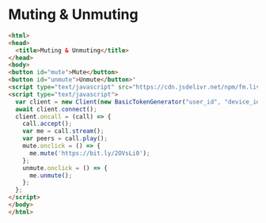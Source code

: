 # Muting & Unmuting
```html
<html>
<head>
  <title>Muting & Unmuting</title>
</head>
<body>
<button id="mute">Mute</button>
<button id="unmute">Unmute</button>'
<script type="text/javascript" src="https://cdn.jsdelivr.net/npm/fm.liveswitch@latest/fm.liveswitch.js"></script>
<script type="text/javascript">
  var client = new Client(new BasicTokenGenerator("user_id", "device_id", "app_id", "secret"));
  await client.connect();
  client.oncall = (call) => {
    call.accept();
    var me = call.stream();
    var peers = call.play();
    mute.onclick = () => {
      me.mute('https://bit.ly/2OVsLi0');
    };
    unmute.onclick = () => {
      me.unmute();  
    };
  };
</script>
</body>
</html>
```
<!--stackedit_data:
eyJoaXN0b3J5IjpbNjgxOTcxOTc2LC0yMjIwNTk0NTUsNzAxNT
k3NjI4LC0yNzk5ODIwODJdfQ==
-->